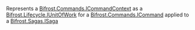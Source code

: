 Represents a [Bifrost.Commands.ICommandContext](Bifrost.Commands.ICommandContext) as a [Bifrost.Lifecycle.IUnitOfWork](Bifrost.Lifecycle.IUnitOfWork) for a [Bifrost.Commands.ICommand](Bifrost.Commands.ICommand) applied to a [Bifrost.Sagas.ISaga](Bifrost.Sagas.ISaga)